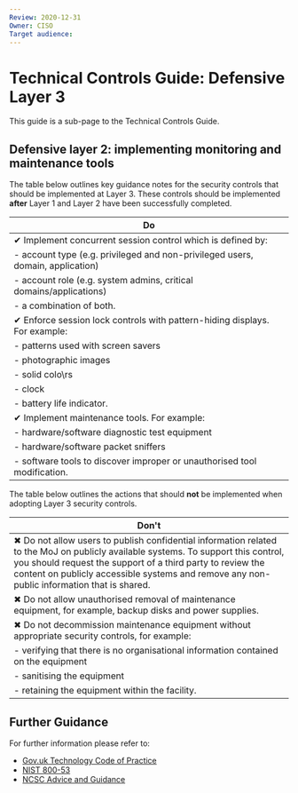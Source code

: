 ```yaml
---
Review: 2020-12-31
Owner: CISO
Target audience:
---
```


# Technical Controls Guide: Defensive Layer 3

This guide is a sub-page to the Technical Controls Guide.

## Defensive layer 2: implementing monitoring and maintenance tools

The table below outlines key guidance notes for the security controls that should be implemented at Layer 3. These controls should be implemented **after** Layer 1 and Layer 2 have been successfully completed.


| Do |
|--- |
| ✔ Implement concurrent session control which is defined by:
| - account type (e.g. privileged and non-privileged users, domain, application)      
| - account role (e.g. system admins, critical domains/applications)
| - a combination of both. |
| ✔ Enforce session lock controls with pattern-hiding displays. For example:
| - patterns used with screen savers
| - photographic images     
| - solid colo\rs      
| - clock
| - battery life indicator. |
| ✔ Implement maintenance tools. For example:
| - hardware/software diagnostic test equipment      
| - hardware/software packet sniffers   
| - software tools to discover improper or unauthorised tool modification. |

The table below outlines the actions that should **not** be implemented when adopting Layer 3 security controls.

| Don't |
|---|
| ✖ Do not allow users to publish confidential information related to the MoJ on publicly available systems. To support this control, you should request the support of a third party to review the content on publicly accessible systems and remove any non-public information that is shared. |
| ✖ Do not allow unauthorised removal of maintenance equipment, for example, backup disks and power supplies. |
| ✖ Do not decommission maintenance equipment without appropriate security controls, for example:
| - verifying that there is no organisational information contained on the equipment     
| - sanitising the equipment
| - retaining the equipment within the facility. |

## Further Guidance

For further information please refer to:
* [Gov.uk Technology Code of Practice](https://www.gov.uk/government/publications/technology-code-of-practice/technology-code-of-practice)
* [NIST 800-53](https://nvd.nist.gov/800-53)
* [NCSC Advice and Guidance](https://www.ncsc.gov.uk/section/advice-guidance/all-topics)
